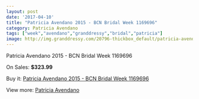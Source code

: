 ```yaml
---
layout: post
date: '2017-04-10'
title: "Patricia Avendano 2015 - BCN Bridal Week 1169696"
category: Patricia Avendano
tags: ["week","avendano","granddressy","bridal","patricia"]
image: http://img.granddressy.com/20796-thickbox_default/patricia-avendano-2015-bcn-bridal-week-1169696.jpg
---
```

Patricia Avendano 2015 - BCN Bridal Week 1169696

On Sales: **$323.99**
<a href="https://www.granddressy.com/en/patricia-avendano/19770-patricia-avendano-2015-bcn-bridal-week-1169696.html"><amp-img layout="responsive" width="600" height="600" src="//img.granddressy.com/20796-thickbox_default/patricia-avendano-2015-bcn-bridal-week-1169696.jpg" alt="Patricia Avendano 2015 - BCN Bridal Week 1169696 0" /></a>

Buy it: [Patricia Avendano 2015 - BCN Bridal Week 1169696](https://www.granddressy.com/en/patricia-avendano/19770-patricia-avendano-2015-bcn-bridal-week-1169696.html "Patricia Avendano 2015 - BCN Bridal Week 1169696")

View more: [Patricia Avendano](https://www.granddressy.com/en/65-patricia-avendano "Patricia Avendano")